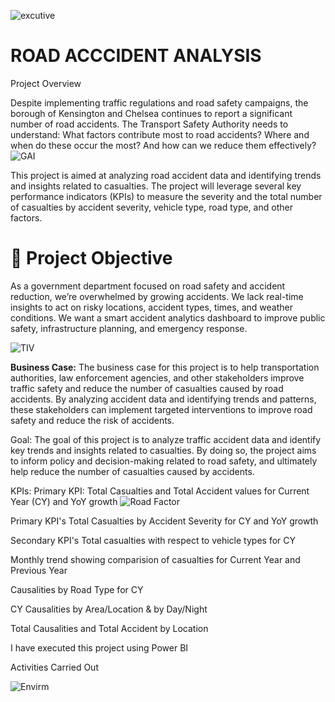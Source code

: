 
![excutive](https://github.com/user-attachments/assets/c5615bf0-2a01-42da-9b52-575af9065509)


# ROAD ACCCIDENT ANALYSIS 

Project Overview

Despite implementing traffic regulations and road safety campaigns, the borough of Kensington and Chelsea continues to report a significant number of road accidents. The Transport Safety Authority needs to understand:
What factors contribute most to road accidents? Where and when do these occur the most? And how can we reduce them effectively?
![GAI](https://github.com/user-attachments/assets/6e87fad0-fc1c-4f09-bdd1-453e690786fa)

This project is aimed at analyzing road accident data and identifying trends and insights related to casualties. The project will leverage several key performance indicators (KPIs) to measure the severity and the total number of casualties by accident severity, vehicle type, road type, and other factors.

# 🧩 Project Objective

As a government department focused on road safety and accident reduction, we’re overwhelmed by growing accidents. We lack real-time insights to act on risky locations, accident types, times, and weather conditions. We want a smart accident analytics dashboard to improve public safety, infrastructure planning, and emergency response.

![TIV](https://github.com/user-attachments/assets/c406a3cc-d463-4758-8aa3-4eee99d47c9d)

**Business Case:**
The business case for this project is to help transportation authorities, law enforcement agencies, and other stakeholders improve traffic safety and reduce the number of casualties caused by road accidents. By analyzing accident data and identifying trends and patterns, these stakeholders can implement targeted interventions to improve road safety and reduce the risk of accidents.

Goal:
The goal of this project is to analyze traffic accident data and identify key trends and insights related to casualties. By doing so, the project aims to inform policy and decision-making related to road safety, and ultimately help reduce the number of casualties caused by accidents.

KPIs:
Primary KPI:
Total Casualties and Total Accident values for Current Year (CY) and YoY growth
![Road  Factor](https://github.com/user-attachments/assets/a4832a07-3d19-4b13-96af-19857aba1112)

Primary KPI's
Total Casualties by Accident Severity for CY and YoY growth

Secondary KPI's
Total casualties with respect to vehicle types for CY

Monthly trend showing comparision of casualties for Current Year and Previous Year

Causalities by Road Type for CY

CY Causalities by Area/Location & by Day/Night

Total Causalities and Total Accident by Location

I have executed this project using Power BI

Activities Carried Out

![Envirm](https://github.com/user-attachments/assets/876996c3-c507-429e-af18-6e32b478bf5e)
